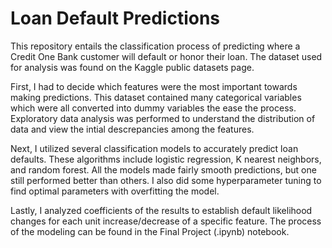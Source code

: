 # Loan Default Predictions

This repository entails the classification process of predicting where a Credit One Bank customer will default or honor their loan.  The dataset used for analysis was found on the Kaggle public datasets page.

First, I had to decide which features were the most important towards making predictions.  This dataset contained many categorical variables which were all converted into dummy variables the ease the process.  Exploratory data analysis was performed to understand the distribution of data and view the intial descrepancies among the features.

Next, I utilized several classification models to accurately predict loan defaults.  These algorithms include logistic regression, K nearest neighbors, and random forest.  All the models made fairly smooth predictions, but one still performed better than others.  I also did some hyperparameter tuning to find optimal parameters with overfitting the model.

Lastly, I analyzed coefficients of the results to establish default likelihood changes for each unit increase/decrease of a specific feature.  The process of the modeling can be found in the Final Project (.ipynb) notebook.
